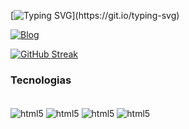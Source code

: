 [![Typing SVG](https://readme-typing-svg.demolab.com?font=VT323&size=35&pause=1000&center=falso&vCenter=falso&repeat=verdadeiro&random=falso&width=435&lines=Hello%2C+World!+My+name+is+Marlon.;I'm+25+years+old.)](https://git.io/typing-svg)

[![Blog](https://img.shields.io/badge/LinkedIn-0077B5?style=for-the-badge&logo=linkedin&logoColor=white)](https://www.linkedin.com/in/marlon-santos-1b22a8312/)

[![GitHub Streak](https://github-readme-streak-stats.herokuapp.com?user=marlonsantosdevp&theme=transparent&locale=pt_BR)](https://git.io/streak-stats)

### Tecnologias

<div style="display: inline_block"><br>
    <img src="https://img.shields.io/badge/HTML5-E34F26?style=for-the-badge&logo=html5&logoColor=white" alt="html5" align="center">
    <img src="https://img.shields.io/badge/CSS3-1572B6?style=for-the-badge&logo=css3&logoColor=white" alt="html5" align="center">
    <img src="https://img.shields.io/badge/JavaScript-F7DF1E?style=for-the-badge&logo=javascript&logoColor=black" alt="html5" align="center">
    <img src="https://img.shields.io/badge/Node.js-43853D?style=for-the-badge&logo=node.js&logoColor=white" alt="html5" align="center">    
</div>
